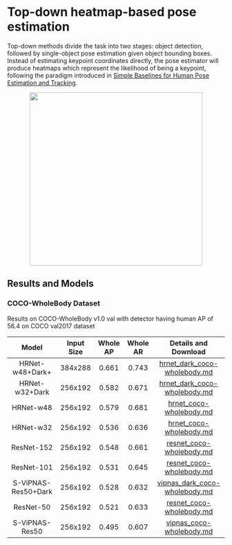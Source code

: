 # Top-down heatmap-based pose estimation

Top-down methods divide the task into two stages: object detection, followed by single-object pose estimation given object bounding boxes. Instead of estimating keypoint coordinates directly, the pose estimator will produce heatmaps which represent the likelihood of being a keypoint, following the paradigm introduced in [Simple Baselines for Human Pose Estimation and Tracking](http://openaccess.thecvf.com/content_ECCV_2018/html/Bin_Xiao_Simple_Baselines_for_ECCV_2018_paper.html).

<div align=center>
<img src="https://user-images.githubusercontent.com/15977946/146522977-5f355832-e9c1-442f-a34f-9d24fb0aefa8.png" height=400>
</div>

## Results and Models

### COCO-WholeBody Dataset

Results on COCO-WholeBody v1.0 val with detector having human AP of 56.4 on COCO val2017 dataset

|        Model        | Input Size | Whole AP | Whole AR |                              Details and Download                               |
| :-----------------: | :--------: | :------: | :------: | :-----------------------------------------------------------------------------: |
|   HRNet-w48+Dark+   |  384x288   |  0.661   |  0.743   |  [hrnet_dark_coco-wholebody.md](./coco-wholebody/hrnet_dark_coco-wholebody.md)  |
|   HRNet-w32+Dark    |  256x192   |  0.582   |  0.671   |  [hrnet_dark_coco-wholebody.md](./coco-wholebody/hrnet_dark_coco-wholebody.md)  |
|      HRNet-w48      |  256x192   |  0.579   |  0.681   |       [hrnet_coco-wholebody.md](./coco-wholebody/hrnet_coco-wholebody.md)       |
|      HRNet-w32      |  256x192   |  0.536   |  0.636   |       [hrnet_coco-wholebody.md](./coco-wholebody/hrnet_coco-wholebody.md)       |
|     ResNet-152      |  256x192   |  0.548   |  0.661   |      [resnet_coco-wholebody.md](./coco-wholebody/resnet_coco-wholebody.md)      |
|     ResNet-101      |  256x192   |  0.531   |  0.645   |      [resnet_coco-wholebody.md](./coco-wholebody/resnet_coco-wholebody.md)      |
| S-ViPNAS-Res50+Dark |  256x192   |  0.528   |  0.632   | [vipnas_dark_coco-wholebody.md](./coco-wholebody/vipnas_dark_coco-wholebody.md) |
|      ResNet-50      |  256x192   |  0.521   |  0.633   |      [resnet_coco-wholebody.md](./coco-wholebody/resnet_coco-wholebody.md)      |
|   S-ViPNAS-Res50    |  256x192   |  0.495   |  0.607   |      [vipnas_coco-wholebody.md](./coco-wholebody/vipnas_coco-wholebody.md)      |
